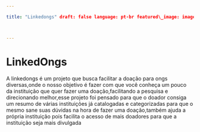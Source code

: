 ```yaml
---

title: "Linkedongs" draft: false language: pt-br featured\_image: images/featured/featured-img-placeholder.png summary: A linkedongs é um projeto que visa facilitar a doação para ongs diversas,onde o objetivo é você conhecer com facilidade essas instituições para fazer uma doação. author: Unifil categories: Blog tags: \["CC", "ES", "ADS", "IA", "Educação", "Tecnologia", "ONG", "Saúde", "Cuidados"\] linkvideo: Link do video



---
```


<h1>LinkedOngs</h1>
<p>A linkedongs é um projeto que busca facilitar a doação para ongs diversas,onde o nosso objetivo é fazer com que você conheça um pouco da instituição que quer fazer uma doação,facilitando a pesquisa e direcionando melhor,esse projeto foi pensado para que o doador consiga um resumo de várias instituições já catalogadas e categorizadas para que o mesmo sane suas dúvidas na hora de fazer uma doação,também ajuda a própria instituição pois facilita o acesso de mais doadores para que a instituição seja mais divulgada</p>
